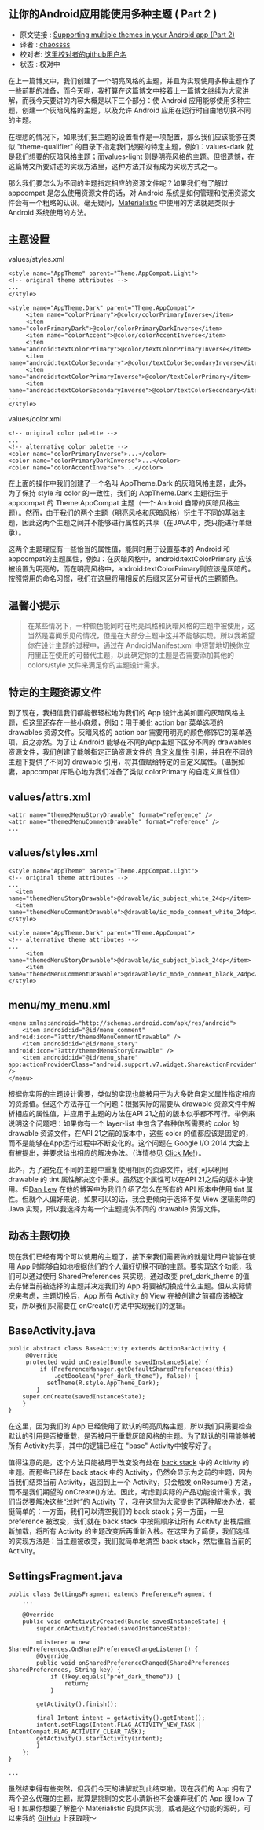 让你的Android应用能使用多种主题 ( Part 2 )
---

>
* 原文链接 : [Supporting multiple themes in your Android app (Part 2)](http://www.hidroh.com/2015/02/25/support-multiple-themes-android-app-part-2/)
* 译者 : [chaossss](https://github.com/chaossss) 
* 校对者: [这里校对者的github用户名](github链接)  
* 状态 :  校对中 




在上一篇博文中，我们创建了一个明亮风格的主题，并且为实现使用多种主题作了一些前期的准备，而今天呢，我打算在这篇博文中接着上一篇博文继续为大家讲解，而我今天要讲的内容大概是以下三个部分：使 Android 应用能够使用多种主题，创建一个灰暗风格的主题，以及允许 Android 应用在运行时自由地切换不同的主题。

在理想的情况下，如果我们把主题的设置看作是一项配置，那么我们应该能够在类似 "theme-qualifier" 的目录下指定我们想要的特定主题，例如：values-dark 就是我们想要的灰暗风格主题；而values-light 则是明亮风格的主题。但很遗憾，在这篇博文所要讲述的实现方法里，这种方法并没有成为实现方式之一。

那么我们要怎么为不同的主题指定相应的资源文件呢？如果我们有了解过 appcompat 是怎么使用资源文件的话，对 Android 系统是如何管理和使用资源文件会有一个粗略的认识。毫无疑问，[Materialistic](https://play.google.com/store/apps/details?id=io.github.hidroh.materialistic) 中使用的方法就是类似于 Android 系统使用的方法。

## 主题设置 ##

values/styles.xml

    <style name="AppTheme" parent="Theme.AppCompat.Light">
    <!-- original theme attributes -->
    ...
    </style>
    
    <style name="AppTheme.Dark" parent="Theme.AppCompat">
   		 <item name="colorPrimary">@color/colorPrimaryInverse</item>
   		 <item name="colorPrimaryDark">@color/colorPrimaryDarkInverse</item>
   		 <item name="colorAccent">@color/colorAccentInverse</item>
   		 <item name="android:textColorPrimary">@color/textColorPrimaryInverse</item>
   		 <item name="android:textColorSecondary">@color/textColorSecondaryInverse</item>
   		 <item name="android:textColorPrimaryInverse">@color/textColorPrimary</item>
   		 <item name="android:textColorSecondaryInverse">@color/textColorSecondary</item>
    ...
    </style>

values/color.xml

    <!-- original color palette -->
    ...
    <!-- alternative color palette -->
    <color name="colorPrimaryInverse">...</color>
    <color name="colorPrimaryDarkInverse">...</color>
    <color name="colorAccentInverse">...</color>

在上面的操作中我们创建了一个名叫 AppTheme.Dark 的灰暗风格主题，此外，为了保持 style 和 color 的一致性，我们的 AppTheme.Dark 主题衍生于 appcompat 的 Theme.AppCompat 主题（一个 Android 自带的灰暗风格主题）。然而，由于我们的两个主题（明亮风格和灰暗风格）衍生于不同的基础主题，因此这两个主题之间并不能够进行属性的共享（在JAVA中，类只能进行单继承）。

这两个主题理应有一些恰当的属性值，能同时用于设置基本的 Android 和 appcompat的主题属性，例如：在灰暗风格中，android:textColorPrimary 应该被设置为明亮的，而在明亮风格中，android:textColorPrimary则应该是灰暗的。按照常用的命名习惯，我们在这里将用相反的后缀来区分可替代的主题颜色。

## 温馨小提示 ##

> 在某些情况下，一种颜色能同时在明亮风格和灰暗风格的主题中被使用，这当然是喜闻乐见的情况，但是在大部分主题中这并不能够实现。所以我希望你在设计主题的过程中，通过在 AndroidManifest.xml 中短暂地切换你应用里正在使用的可替代主题，以此确定你的主题是否需要添加其他的 colors/style 文件来满足你的主题设计需求。

## 特定的主题资源文件 ##

到了现在，我相信我们都能很轻松地为我们的 App 设计出美如画的灰暗风格主题，但这里还存在一些小麻烦，例如：用于美化 action bar 菜单选项的 drawables 资源文件。灰暗风格的 action bar 需要用明亮的颜色修饰它的菜单选项，反之亦然。为了让 Android 能够在不同的App主题下区分不同的 drawables 资源文件，我们创建了能够指定正确资源文件的 [自定义属性](http://developer.android.com/training/custom-views/create-view.html#customattr) 引用，并且在不同的主题下提供了不同的 drawable 引用，将其值赋给特定的自定义属性。（温婉如妻，appcompat 库贴心地为我们准备了类似 colorPrimary 的自定义属性值）

## values/attrs.xml ##

    <attr name="themedMenuStoryDrawable" format="reference" />
    <attr name="themedMenuCommentDrawable" format="reference" />
    ...

## values/styles.xml ##

    <style name="AppTheme" parent="Theme.AppCompat.Light">
    <!-- original theme attributes -->
    ...
  	  <item name="themedMenuStoryDrawable">@drawable/ic_subject_white_24dp</item>
   	  <item name="themedMenuCommentDrawable">@drawable/ic_mode_comment_white_24dp</item>
    </style>
    
    <style name="AppTheme.Dark" parent="Theme.AppCompat">
    <!-- alternative theme attributes -->
    ...
   		 <item name="themedMenuStoryDrawable">@drawable/ic_subject_black_24dp</item>
   		 <item name="themedMenuCommentDrawable">@drawable/ic_mode_comment_black_24dp</item>
    </style>

## menu/my_menu.xml ##

    <menu xmlns:android="http://schemas.android.com/apk/res/android">
    	<item android:id="@id/menu_comment"
    android:icon="?attr/themedMenuCommentDrawable" />
   		<item android:id="@id/menu_story"
    android:icon="?attr/themedMenuStoryDrawable" />
   		<item android:id="@id/menu_share"
    app:actionProviderClass="android.support.v7.widget.ShareActionProvider" />
    </menu>

根据你实际的主题设计需要，类似的实现也能被用于为大多数自定义属性指定相应的资源值。但这个方法存在一个问题：根据实际的需要从 drawable 资源文件中解析相应的属性值，并应用于主题的方法在API 21之前的版本似乎都不可行。举例来说明这个问题吧：如果你有一个 layer-list 中包含了各种你所需要的 color 的 drawable 资源文件，在API 21之前的版本中，这些 color 的值都应该是固定的，而不是能够在App运行过程中不断变化的。这个问题在 Google I/O 2014 大会上有被提出，并要求给出相应的解决办法。（详情参见 [Click Me!](https://github.com/google/iosched/commit/dd7ed72a7eb2d223203db079bd99d31c6ef3061e)）。

此外，为了避免在不同的主题中重复使用相同的资源文件，我们可以利用 drawable 的 tint 属性解决这个需求。虽然这个属性可以在API 21之后的版本中使用。但[Dan Lew](http://blog.danlew.net/2014/08/18/fast-android-asset-theming-with-colorfilter/) 在他的博客中为我们介绍了怎么在所有的 API 版本中使用 tint 属性。但就个人偏好来说，如果可以的话，我会更倾向于选择不受 View 逻辑影响的 Java 实现，所以我选择为每一个主题提供不同的 drawable 资源文件。

## 动态主题切换 ##

现在我们已经有两个可以使用的主题了，接下来我们需要做的就是让用户能够在使用 App 时能够自如地根据他们的个人偏好切换不同的主题。要实现这个功能，我们可以通过使用 SharedPreferences 来实现，通过改变 pref_dark_theme 的值去存储当前被选择的主题并决定我们的 App 将要被切换成什么主题。但从实际情况来考虑，主题切换后，App 所有 Activity 的 View 在被创建之前都应该被改变，所以我们只需要在 onCreate()方法中实现我们的逻辑。

## BaseActivity.java ##

    public abstract class BaseActivity extends ActionBarActivity {
   		 @Override
    	 protected void onCreate(Bundle savedInstanceState) {
   			 if (PreferenceManager.getDefaultSharedPreferences(this)
   				 .getBoolean("pref_dark_theme"), false)) {
    		   setTheme(R.style.AppTheme_Dark);
    		}
    	super.onCreate(savedInstanceState);
    	}
    }

在这里，因为我们的 App 已经使用了默认的明亮风格主题，所以我们只需要检查默认的引用是否被重载，是否被用于重载灰暗风格的主题。为了默认的引用能够被所有 Activity共享，其中的逻辑已经在 "base" Activity中被写好了。

值得注意的是，这个方法只能被用于改变没有处在 [back stack](http://developer.android.com/guide/components/tasks-and-back-stack.html) 中的 Acitivity 的主题。而那些已经在 back stack 中的 Activity，仍然会显示为之前的主题，因为当我们结束当前 Activity，返回到上一个 Activity，只会触发 onResume() 方法，而不是我们期望的 onCreate()方法。因此，考虑到实际的产品功能设计需求，我们当然要解决这些“过时”的 Activity 了，我在这里为大家提供了两种解决办法，都挺简单的：一方面，我们可以清空我们的 back stack；另一方面，一旦 preference 被改变，我们就在 back stack 中按照顺序让所有 Acitivty 出栈后重新加载，将所有 Activity 的主题改变后再重新入栈。在这里为了简便，我们选择的实现方法是：当主题被改变，我们就简单地清空 back stack，然后重启当前的 Activity。

## SettingsFragment.java ##

    public class SettingsFragment extends PreferenceFragment {
   		...
    
    	@Override
   		public void onActivityCreated(Bundle savedInstanceState) {
    		super.onActivityCreated(savedInstanceState);

    		mListener = new SharedPreferences.OnSharedPreferenceChangeListener() {
    		@Override
    		public void onSharedPreferenceChanged(SharedPreferences sharedPreferences, String key) {
    			if (!key.equals("pref_dark_theme")) {
    				return;
    			}
    
    		getActivity().finish();

    		final Intent intent = getActivity().getIntent();
    		intent.setFlags(Intent.FLAG_ACTIVITY_NEW_TASK | IntentCompat.FLAG_ACTIVITY_CLEAR_TASK);
    		getActivity().startActivity(intent);
    		}
    	};
    }
    
    ...

虽然结束得有些突然，但我们今天的讲解就到此结束啦。现在我们的 App 拥有了两个这么优雅的主题，就算是挑剔的文艺小清新也不会嫌弃我们的 App 很 low 了吧！如果你想要了解整个 Materialistic 的具体实现，或者是这个功能的源码，可以来我的 [GitHub](https://github.com/hidroh/materialistic) 上获取哦～